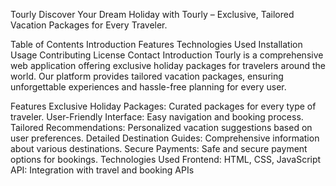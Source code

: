 Tourly
Discover Your Dream Holiday with Tourly – Exclusive, Tailored Vacation Packages for Every Traveler.

Table of Contents
Introduction
Features
Technologies Used
Installation
Usage
Contributing
License
Contact
Introduction
Tourly is a comprehensive web application offering exclusive holiday packages for travelers around the world. Our platform provides tailored vacation packages, ensuring unforgettable experiences and hassle-free planning for every user.

Features
Exclusive Holiday Packages: Curated packages for every type of traveler.
User-Friendly Interface: Easy navigation and booking process.
Tailored Recommendations: Personalized vacation suggestions based on user preferences.
Detailed Destination Guides: Comprehensive information about various destinations.
Secure Payments: Safe and secure payment options for bookings.
Technologies Used
Frontend: HTML, CSS, JavaScript
API: Integration with travel and booking APIs
